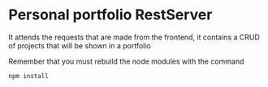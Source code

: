 # Personal portfolio RestServer

It attends the requests that are made from the frontend, it contains a CRUD of projects that will be shown in a portfolio

Remember that you must rebuild the node modules with the command

```
npm install
```

